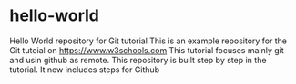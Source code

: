 # hello-world
Hello World repository for Git tutorial
This is an example repository for the Git tutoial on https://www.w3schools.com
This tutorial focuses mainly git and usin github as remote.
This repository is built step by step in the tutorial.
It now includes steps for Github
